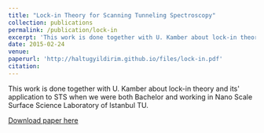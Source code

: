 ```yaml
---
title: "Lock-in Theory for Scanning Tunneling Spectroscopy"
collection: publications
permalink: /publication/lock-in
excerpt: 'This work is done together with U. Kamber about lock-in theory and its' application to STS when we were both Bachelor and working in Nano Scale Surface Science Laboratory of Istanbul TU.'
date: 2015-02-24
venue:
paperurl: 'http://haltugyildirim.github.io/files/lock-in.pdf'
citation:
---
```

This work is done together with U. Kamber about lock-in theory and its' application to STS when we were both Bachelor and working in Nano Scale Surface Science Laboratory of Istanbul TU.

[Download paper here](http://haltugyildirim.github.io/files/lock-in.pdf)
